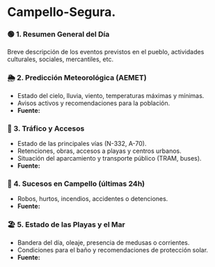 # Campello-Segura.
### 🟢 1. Resumen General del Día
Breve descripción de los eventos previstos en el pueblo, actividades culturales, sociales, mercantiles, etc.

### 🌦️ 2. Predicción Meteorológica (AEMET)
- Estado del cielo, lluvia, viento, temperaturas máximas y mínimas.  
- Avisos activos y recomendaciones para la población.
 - **Fuente:**
### 🚦 3. Tráfico y Accesos
- Estado de las principales vías (N-332, A-70).
- Retenciones, obras, accesos a playas y centros urbanos.
- Situación del aparcamiento y transporte público (TRAM, buses).  
- **Fuente:**
### 🔶 4. Sucesos en Campello (últimas 24h)
- Robos, hurtos, incendios, accidentes o detenciones.
- **Fuente:**
### 🏖️ 5. Estado de las Playas y el Mar
- Bandera del día, oleaje, presencia de medusas o corrientes.
- Condiciones para el baño y recomendaciones de protección solar.  
- **Fuente:**



  
